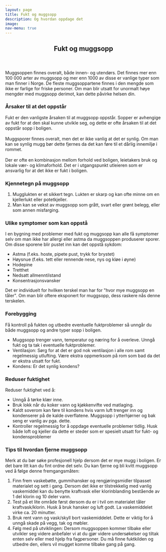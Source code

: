 ```yaml
---
layout: page
title: Fukt og muggsopp
description: Og hvordan oppdage det
image:
nav-menu: true
---
```


<!-- Main -->
<div id="main" class="alt">

<!-- One -->
<section id="one">
	<div class="inner">
		<header class="major">
			<h1>Fukt og muggsopp</h1>
		</header>

<!-- Content -->
<p>Muggsoppen finnes overalt, både innen- og utendørs. Det finnes mer enn 100 000 arter av muggsopp og mer enn 1000 av disse er vanlige typer som man finner i Norge. De fleste muggsoppartene finnes i den mengde som ikke er farlige for friske personer. Om man blir utsatt for unormalt høye mengder med muggsopp derimot, kan dette påvirke helsen din.
</p>

<h3 id="content">Årsaker til at det oppstår</h3>
<p>Fukt er den vanligste årsaken til at muggsopp oppstår. Sopper er avhengige av fukt for at den skal kunne utvikle seg, og dette er ofte årsaken til at det oppstår sopp i boligen.<br>
<br>Muggsporer finnes overalt, men det er ikke vanlig at det er synlig. Om man kan se synlig mugg bør dette fjernes da det kan føre til et dårlig innemiljø i rommet.<br>
<br>Der er ofte en kombinasjon mellom forhold ved boligen, leietakers bruk og lokale vær- og klimaforhold. Det er i utgangspunkt utleieren som er ansvarlig for at det ikke er fukt i boligen.
</p>

<h3 id="content">Kjennetegn på muggsopp</h3>
<p>
    <ol>
        <li>Mugglukten er et sikkert tegn. Lukten er skarp og kan ofte minne om en kjellerlukt eller potetkjeller. </li>
        <li>Man kan se vekst av muggsopp som grått, svart eller grønt belegg, eller som annen misfarging.</li>
    </ol>
</p>

<h3 id="content">Ulike symptomer som kan oppstå</h3>
<p>I en bygning med problemer med fukt og muggsopp kan alle få symptomer selv om man ikke har allergi eller astma da muggsoppen produserer sporer. Om disse sporene blir pustet inn kan det oppstå sykdom:
    <ul style="list-style-type:disc;">
        <li>Astma (f.eks. hoste, pipete pust, trykk for brystet)</li>
        <li>Høysnue (f.eks. tett eller rennende nese, nys og kløe i øyne)</li>
        <li>Hodepine</li>
        <li>Tretthet</li>
        <li>Nedsatt allmenntilstand</li>
        <li>Konsentrasjonsvansker</li>
    </ul>
    Det er individuelt for hvilken terskel man har for "hvor mye muggsopp en tåler". Om man blir oftere eksponert for muggsopp, dess raskere nås denne terskelen.
</p>

<h3 id="content">Forebygging</h3>
<p>Få kontroll på fukten og utbedre eventuelle fuktproblemer så unngår du både muggsopp og andre typer sopp i boligen.
    <ul style="list-style-type:disc;">
        <li>Muggsopp trenger vann, temperatur og næring for å overleve. Unngå fukt og ta tak i eventuelle fuktproblemer.</li>
        <li>Ventilasjon: Sørg for at det er god nok ventilasjon i alle rom samt regelmessig utlufting. Være ekstra oppmerksom på rom som bad da det er ekstra utsatt for fukt.</li>
        <li>Kondens: Er det synlig kondens?</li>
    </ul>
</p>

<h3 id="content">Reduser fuktighet</h3>
<p>Reduser fuktighet ved å:
    <ul style="list-style-type:disc;">
        <li>Unngå å tørke klær inne.</li>
        <li>Bruk lokk når du koker vann og kjøkkenvifte ved matlaging.</li>
        <li>Kaldt soverom kan føre til kondens hvis varm luft trenger inn og kondenserer på de kalde overflatene. Muggsopp i ytterhjørner og bak seng er vanlig av pga. dette.</li>
        <li>Kontroller regelmessig for å oppdage eventuelle problemer tidlig. Husk både loft og kjeller da dette er steder som er spesielt utsatt for fukt- og kondensproblemer</li>
    </ul>
</p>

<h3 id="content">Tips til hvordan fjerne muggsopp</h3>
<p>Merk at du bør søke profesjonell hjelp dersom det er mye mugg i boligen. Er det bare litt kan du fint ordne det selv. Du kan fjerne og bli kvitt muggsopp ved å følge denne fremgangsmåten:
    <ol>
        <li>Finn frem vaskebøtte, gummihansker og rengjøringsmidler tilpasset materialet og sett i gang. Dersom det ikke er tilstrekkelig med vanlig vaskemiddel kan du benytte kraftvask eller klorinblanding bestående av 1 del klorin og 10 deler vann.</li>
        <li>Test på et lite område først dersom du er i tvil om materialet tåler kraftvask/klorin. Husk å bruk hansker og luft godt. La vaskemiddelet virke ca. 20 minutter.</li>
        <li>Bruk rent vann og vask/skyll bort vaskemiddelet. Dette er viktig for å unngå skade på vegg, tak og møbler.</li>
        <li>Følg med på utviklingen: Dersom muggsoppen kommer tilbake eller utvikler seg videre anbefaler vi at du gjør videre undersøkelser og tiltak enten selv eller med hjelp fra fagpersoner. Du må finne fuktkilden og utbedre den, ellers vil mugget komme tilbake gang på gang.</li>
    </ol>
</p>